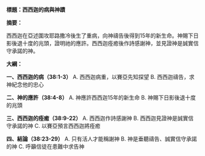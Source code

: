 **標題：西西迦的病與神蹟**

**摘要：**

西西迦在亞述圍攻耶路撒冷後生了重病，向神禱告後得到15年的新生命。神賜下日影後退十度的兆頭，證明祂的應許。西西迦痊癒後作詩感謝神，並見證神是誠實信守承諾的神。

**大綱：**

**一、西西迦的病（38:1-3）**
    A. 西西迦病重，以賽亞先知探望
    B. 西西迦禱告，求神紀念他的忠心

**二、神的應許（38:4-8）**
    A. 神應許西西迦15年的新生命
    B. 神賜下日影後退十度的兆頭

**三、西西迦的痊癒（38:9-22）**
    A. 西西迦作詩感謝神
    B. 西西迦見證神是誠實信守承諾的神
    C. 以賽亞預言西西迦將痊癒

**四、結論（38:23-29）**
    A. 只有活人才能稱謝神
    B. 神是垂聽禱告、誠實信守承諾的神
    C. 呼籲信徒在患難中求告神
